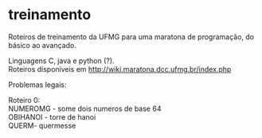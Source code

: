 # treinamento
Roteiros de treinamento da UFMG para uma maratona de programação, do básico ao avançado. 

Linguagens C, java e python (?).\
Roteiros disponíveis em http://wiki.maratona.dcc.ufmg.br/index.php

Problemas legais:

Roteiro 0:\
NUMEROMG - some dois numeros de base 64\
OBIHANOI - torre de hanoi\
QUERM- quermesse

